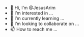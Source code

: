 - 👋 Hi, I’m @JesusArim
- 👀 I’m interested in ...
- 🌱 I’m currently learning ...
- 💞️ I’m looking to collaborate on ...
- 📫 How to reach me ...

<!---
JesusArim/JesusArim is a ✨ special ✨ repository because its `README.md` (this file) appears on your GitHub profile.
You can click the Preview link to take a look at your changes.
--->

